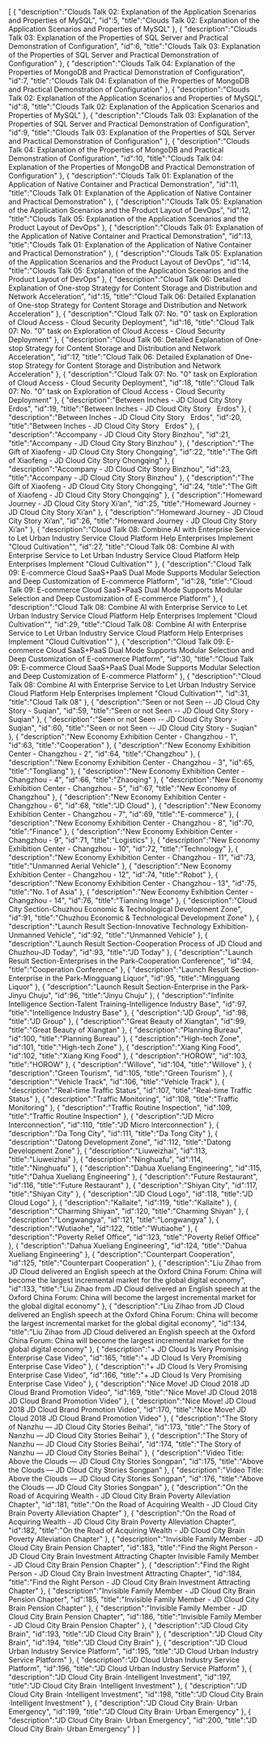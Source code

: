 [
	{
		"description":"Clouds Talk 02: Explanation of the Application Scenarios and Properties of MySQL",
		"id":5,
		"title":"Clouds Talk 02: Explanation of the Application Scenarios and Properties of MySQL"
	},
	{
		"description":"Clouds Talk 03: Explanation of the Properties of SQL Server and Practical Demonstration of Configuration",
		"id":6,
		"title":"Clouds Talk 03: Explanation of the Properties of SQL Server and Practical Demonstration of Configuration"
	},
	{
		"description":"Clouds Talk 04: Explanation of the Properties of MongoDB and Practical Demonstration of Configuration",
		"id":7,
		"title":"Clouds Talk 04: Explanation of the Properties of MongoDB and Practical Demonstration of Configuration"
	},
	{
		"description":"Clouds Talk 02: Explanation of the Application Scenarios and Properties of MySQL",
		"id":8,
		"title":"Clouds Talk 02: Explanation of the Application Scenarios and Properties of MySQL"
	},
	{
		"description":"Clouds Talk 03: Explanation of the Properties of SQL Server and Practical Demonstration of Configuration",
		"id":9,
		"title":"Clouds Talk 03: Explanation of the Properties of SQL Server and Practical Demonstration of Configuration"
	},
	{
		"description":"Clouds Talk 04: Explanation of the Properties of MongoDB and Practical Demonstration of Configuration",
		"id":10,
		"title":"Clouds Talk 04: Explanation of the Properties of MongoDB and Practical Demonstration of Configuration"
	},
	{
		"description":"Clouds Talk 01: Explanation of the Application of Native Container and Practical Demonstration",
		"id":11,
		"title":"Clouds Talk 01: Explanation of the Application of Native Container and Practical Demonstration"
	},
	{
		"description":"Clouds Talk 05: Explanation of the Application Scenarios and the Product Layout of DevOps",
		"id":12,
		"title":"Clouds Talk 05: Explanation of the Application Scenarios and the Product Layout of DevOps"
	},
	{
		"description":"Clouds Talk 01: Explanation of the Application of Native Container and Practical Demonstration",
		"id":13,
		"title":"Clouds Talk 01: Explanation of the Application of Native Container and Practical Demonstration"
	},
	{
		"description":"Clouds Talk 05: Explanation of the Application Scenarios and the Product Layout of DevOps",
		"id":14,
		"title":"Clouds Talk 05: Explanation of the Application Scenarios and the Product Layout of DevOps"
	},
	{
		"description":"Cloud Talk 06: Detailed Explanation of One-stop Strategy for Content Storage and Distribution and Network Acceleration",
		"id":15,
		"title":"Cloud Talk 06: Detailed Explanation of One-stop Strategy for Content Storage and Distribution and Network Acceleration"
	},
	{
		"description":"Cloud Talk 07: No. \"0\" task on Exploration of Cloud Access - Cloud Security Deployment",
		"id":16,
		"title":"Cloud Talk 07: No. \"0\" task on Exploration of Cloud Access - Cloud Security Deployment"
	},
	{
		"description":"Cloud Talk 06: Detailed Explanation of One-stop Strategy for Content Storage and Distribution and Network Acceleration",
		"id":17,
		"title":"Cloud Talk 06: Detailed Explanation of One-stop Strategy for Content Storage and Distribution and Network Acceleration"
	},
	{
		"description":"Cloud Talk 07: No. \"0\" task on Exploration of Cloud Access - Cloud Security Deployment",
		"id":18,
		"title":"Cloud Talk 07: No. \"0\" task on Exploration of Cloud Access - Cloud Security Deployment"
	},
	{
		"description":"Between Inches - JD Cloud City Story   Erdos",
		"id":19,
		"title":"Between Inches - JD Cloud City Story   Erdos"
	},
	{
		"description":"Between Inches - JD Cloud City Story   Erdos",
		"id":20,
		"title":"Between Inches - JD Cloud City Story   Erdos"
	},
	{
		"description":"Accompany - JD Cloud City Story   Binzhou",
		"id":21,
		"title":"Accompany - JD Cloud City Story   Binzhou"
	},
	{
		"description":"The Gift of Xiaofeng - JD Cloud City Story   Chongqing",
		"id":22,
		"title":"The Gift of Xiaofeng - JD Cloud City Story   Chongqing"
	},
	{
		"description":"Accompany - JD Cloud City Story   Binzhou",
		"id":23,
		"title":"Accompany - JD Cloud City Story   Binzhou"
	},
	{
		"description":"The Gift of Xiaofeng - JD Cloud City Story   Chongqing",
		"id":24,
		"title":"The Gift of Xiaofeng - JD Cloud City Story   Chongqing"
	},
	{
		"description":"Homeward Journey - JD Cloud City Story   Xi’an",
		"id":25,
		"title":"Homeward Journey - JD Cloud City Story   Xi’an"
	},
	{
		"description":"Homeward Journey - JD Cloud City Story   Xi’an",
		"id":26,
		"title":"Homeward Journey - JD Cloud City Story   Xi’an"
	},
	{
		"description":"Cloud Talk 08: Combine AI with Enterprise Service to Let Urban Industry Service Cloud Platform Help Enterprises Implement \"Cloud Cultivation\"",
		"id":27,
		"title":"Cloud Talk 08: Combine AI with Enterprise Service to Let Urban Industry Service Cloud Platform Help Enterprises Implement \"Cloud Cultivation\""
	},
	{
		"description":"Cloud Talk 09: E-commerce Cloud SaaS+PaaS Dual Mode Supports Modular Selection and Deep Customization of E-commerce Platform",
		"id":28,
		"title":"Cloud Talk 09: E-commerce Cloud SaaS+PaaS Dual Mode Supports Modular Selection and Deep Customization of E-commerce Platform"
	},
	{
		"description":"Cloud Talk 08: Combine AI with Enterprise Service to Let Urban Industry Service Cloud Platform Help Enterprises Implement \"Cloud Cultivation\"",
		"id":29,
		"title":"Cloud Talk 08: Combine AI with Enterprise Service to Let Urban Industry Service Cloud Platform Help Enterprises Implement \"Cloud Cultivation\""
	},
	{
		"description":"Cloud Talk 09: E-commerce Cloud SaaS+PaaS Dual Mode Supports Modular Selection and Deep Customization of E-commerce Platform",
		"id":30,
		"title":"Cloud Talk 09: E-commerce Cloud SaaS+PaaS Dual Mode Supports Modular Selection and Deep Customization of E-commerce Platform"
	},
	{
		"description":"Cloud Talk 08: Combine AI with Enterprise Service to Let Urban Industry Service Cloud Platform Help Enterprises Implement \"Cloud Cultivation\"",
		"id":31,
		"title":"Cloud Talk 08"
	},
	{
		"description":"Seen or not Seen -- JD Cloud City Story - Suqian",
		"id":59,
		"title":"Seen or not Seen -- JD Cloud City Story - Suqian"
	},
	{
		"description":"Seen or not Seen -- JD Cloud City Story - Suqian",
		"id":60,
		"title":"Seen or not Seen -- JD Cloud City Story - Suqian"
	},
	{
		"description":"New Economy Exhibition Center - Changzhou - 1",
		"id":63,
		"title":"Cooperation"
	},
	{
		"description":"New Economy Exhibition Center - Changzhou - 2",
		"id":64,
		"title":"Changzhou"
	},
	{
		"description":"New Economy Exhibition Center - Changzhou - 3",
		"id":65,
		"title":"Tongliang"
	},
	{
		"description":"New Economy Exhibition Center - Changzhou - 4",
		"id":66,
		"title":"Zhaoqing"
	},
	{
		"description":"New Economy Exhibition Center - Changzhou - 5",
		"id":67,
		"title":"New Economy of Changzhou"
	},
	{
		"description":"New Economy Exhibition Center - Changzhou - 6",
		"id":68,
		"title":"JD Cloud"
	},
	{
		"description":"New Economy Exhibition Center - Changzhou - 7",
		"id":69,
		"title":"E-commerce"
	},
	{
		"description":"New Economy Exhibition Center - Changzhou - 8",
		"id":70,
		"title":"Finance"
	},
	{
		"description":"New Economy Exhibition Center - Changzhou - 9",
		"id":71,
		"title":"Logistics"
	},
	{
		"description":"New Economy Exhibition Center - Changzhou - 10",
		"id":72,
		"title":"Technology"
	},
	{
		"description":"New Economy Exhibition Center - Changzhou - 11",
		"id":73,
		"title":"Unmanned Aerial Vehicle"
	},
	{
		"description":"New Economy Exhibition Center - Changzhou - 12",
		"id":74,
		"title":"Robot"
	},
	{
		"description":"New Economy Exhibition Center - Changzhou - 13",
		"id":75,
		"title":"No. 1 of Asia"
	},
	{
		"description":"New Economy Exhibition Center - Changzhou - 14",
		"id":76,
		"title":"Tianning Image"
	},
	{
		"description":"Cloud City Section-Chuzhou Economic & Technological Development Zone",
		"id":91,
		"title":"Chuzhou Economic & Technological Development Zone"
	},
	{
		"description":"Launch Result Section-Innovative Technology Exhibition-Unmanned Vehicle",
		"id":92,
		"title":"Unmanned Vehicle"
	},
	{
		"description":"Launch Result Section-Cooperation Process of JD Cloud and Chuzhou-JD Today",
		"id":93,
		"title":"JD Today"
	},
	{
		"description":"Launch Result Section-Enterprises in the Park-Cooperation Conference",
		"id":94,
		"title":"Cooperation Conference"
	},
	{
		"description":"Launch Result Section-Enterprise in the Park-Mingguang Liquor",
		"id":95,
		"title":"Mingguang Liquor"
	},
	{
		"description":"Launch Result Section-Enterprise in the Park-Jinyu Chuju",
		"id":96,
		"title":"Jinyu Chuju"
	},
	{
		"description":"Infinite Intelligence Section-Talent Training-Intelligence Industry Base",
		"id":97,
		"title":"Intelligence Industry Base"
	},
	{
		"description":"JD Group",
		"id":98,
		"title":"JD Group"
	},
	{
		"description":"Great Beauty of Xiangtan",
		"id":99,
		"title":"Great Beauty of Xiangtan"
	},
	{
		"description":"Planning Bureau",
		"id":100,
		"title":"Planning Bureau"
	},
	{
		"description":"High-tech Zone",
		"id":101,
		"title":"High-tech Zone"
	},
	{
		"description":"Xiang King Food",
		"id":102,
		"title":"Xiang King Food"
	},
	{
		"description":"HOROW",
		"id":103,
		"title":"HOROW"
	},
	{
		"description":"Willove",
		"id":104,
		"title":"Willove"
	},
	{
		"description":"Green Tourism",
		"id":105,
		"title":"Green Tourism"
	},
	{
		"description":"Vehicle Track",
		"id":106,
		"title":"Vehicle Track"
	},
	{
		"description":"Real-time Traffic Status",
		"id":107,
		"title":"Real-time Traffic Status"
	},
	{
		"description":"Traffic Monitoring",
		"id":108,
		"title":"Traffic Monitoring"
	},
	{
		"description":"Traffic Routine Inspection",
		"id":109,
		"title":"Traffic Routine Inspection"
	},
	{
		"description":"JD Micro Interconnection",
		"id":110,
		"title":"JD Micro Interconnection"
	},
	{
		"description":"Da Tong City",
		"id":111,
		"title":"Da Tong City"
	},
	{
		"description":"Datong Development Zone",
		"id":112,
		"title":"Datong Development Zone"
	},
	{
		"description":"Liuweizhai",
		"id":113,
		"title":"Liuweizhai"
	},
	{
		"description":"Ninghuafu",
		"id":114,
		"title":"Ninghuafu"
	},
	{
		"description":"Dahua Xueliang Engineering",
		"id":115,
		"title":"Dahua Xueliang Engineering"
	},
	{
		"description":"Future Restaurant",
		"id":116,
		"title":"Future Restaurant"
	},
	{
		"description":"Shiyan City",
		"id":117,
		"title":"Shiyan City"
	},
	{
		"description":"JD Cloud Logo",
		"id":118,
		"title":"JD Cloud Logo"
	},
	{
		"description":"Kallaite",
		"id":119,
		"title":"Kallaite"
	},
	{
		"description":"Charming Shiyan",
		"id":120,
		"title":"Charming Shiyan"
	},
	{
		"description":"Longwangya",
		"id":121,
		"title":"Longwangya"
	},
	{
		"description":"Wutiaohe",
		"id":122,
		"title":"Wutiaohe"
	},
	{
		"description":"Poverty Relief Office",
		"id":123,
		"title":"Poverty Relief Office"
	},
	{
		"description":"Dahua Xueliang Engineering",
		"id":124,
		"title":"Dahua Xueliang Engineering"
	},
	{
		"description":"Counterpart Cooperation",
		"id":125,
		"title":"Counterpart Cooperation"
	},
	{
		"description":"Liu Zihao from JD Cloud delivered an English speech at the Oxford China Forum: China will become the largest incremental market for the global digital economy",
		"id":133,
		"title":"Liu Zihao from JD Cloud delivered an English speech at the Oxford China Forum: China will become the largest incremental market for the global digital economy"
	},
	{
		"description":"Liu Zihao from JD Cloud delivered an English speech at the Oxford China Forum: China will become the largest incremental market for the global digital economy",
		"id":134,
		"title":"Liu Zihao from JD Cloud delivered an English speech at the Oxford China Forum: China will become the largest incremental market for the global digital economy"
	},
	{
		"description":"+ JD Cloud Is Very Promising Enterprise Case Video",
		"id":165,
		"title":"+ JD Cloud Is Very Promising Enterprise Case Video"
	},
	{
		"description":"+ JD Cloud Is Very Promising Enterprise Case Video",
		"id":166,
		"title":"+ JD Cloud Is Very Promising Enterprise Case Video"
	},
	{
		"description":"Nice Move! JD Cloud 2018  JD Cloud Brand Promotion Video",
		"id":169,
		"title":"Nice Move! JD Cloud 2018  JD Cloud Brand Promotion Video"
	},
	{
		"description":"Nice Move! JD Cloud 2018  JD Cloud Brand Promotion Video",
		"id":170,
		"title":"Nice Move! JD Cloud 2018  JD Cloud Brand Promotion Video"
	},
	{
		"description":"The Story of Nanzhu — JD Cloud City Stories  Beihai",
		"id":173,
		"title":"The Story of Nanzhu — JD Cloud City Stories  Beihai"
	},
	{
		"description":"The Story of Nanzhu — JD Cloud City Stories  Beihai",
		"id":174,
		"title":"The Story of Nanzhu — JD Cloud City Stories  Beihai"
	},
	{
		"description":"Video Title: Above the Clouds — JD Cloud City Stories  Songpan",
		"id":175,
		"title":"Above the Clouds — JD Cloud City Stories  Songpan"
	},
	{
		"description":"Video Title: Above the Clouds — JD Cloud City Stories  Songpan",
		"id":176,
		"title":"Above the Clouds — JD Cloud City Stories  Songpan"
	},
	{
		"description":"On the Road of Acquiring Wealth - JD Cloud City Brain Poverty  Alleviation Chapter",
		"id":181,
		"title":"On the Road of Acquiring Wealth - JD Cloud City Brain Poverty  Alleviation Chapter"
	},
	{
		"description":"On the Road of Acquiring Wealth - JD Cloud City Brain Poverty  Alleviation Chapter",
		"id":182,
		"title":"On the Road of Acquiring Wealth - JD Cloud City Brain Poverty  Alleviation Chapter"
	},
	{
		"description":"Invisible Family Member - JD Cloud City Brain  Pension Chapter",
		"id":183,
		"title":"Find the Right Person - JD Cloud City Brain Investment Attracting Chapter  Invisible Family Member - JD Cloud City Brain  Pension Chapter"
	},
	{
		"description":"Find the Right Person - JD Cloud City Brain Investment Attracting Chapter",
		"id":184,
		"title":"Find the Right Person - JD Cloud City Brain Investment Attracting Chapter"
	},
	{
		"description":"Invisible Family Member - JD Cloud City Brain  Pension Chapter",
		"id":185,
		"title":"Invisible Family Member - JD Cloud City Brain  Pension Chapter"
	},
	{
		"description":"Invisible Family Member - JD Cloud City Brain  Pension Chapter",
		"id":186,
		"title":"Invisible Family Member - JD Cloud City Brain  Pension Chapter"
	},
	{
		"description":"JD Cloud City Brain",
		"id":193,
		"title":"JD Cloud City Brain"
	},
	{
		"description":"JD Cloud City Brain",
		"id":194,
		"title":"JD Cloud City Brain"
	},
	{
		"description":"JD Cloud Urban Industry Service Platform",
		"id":195,
		"title":"JD Cloud Urban Industry Service Platform"
	},
	{
		"description":"JD Cloud Urban Industry Service Platform",
		"id":196,
		"title":"JD Cloud Urban Industry Service Platform"
	},
	{
		"description":"JD Cloud City Brain ·Intelligent Investment",
		"id":197,
		"title":"JD Cloud City Brain ·Intelligent Investment"
	},
	{
		"description":"JD Cloud City Brain ·Intelligent Investment",
		"id":198,
		"title":"JD Cloud City Brain ·Intelligent Investment"
	},
	{
		"description":"JD Cloud City Brain· Urban Emergency",
		"id":199,
		"title":"JD Cloud City Brain· Urban Emergency"
	},
	{
		"description":"JD Cloud City Brain· Urban Emergency",
		"id":200,
		"title":"JD Cloud City Brain· Urban Emergency"
	}
]